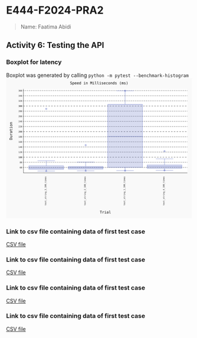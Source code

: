 # E444-F2024-PRA2
> Name: Faatima Abidi

## Activity 6: Testing the API

### Boxplot for latency
Boxplot was generated by calling
`python -m pytest --benchmark-histogram`
![](./boxplot.svg)

### Link to csv file containing data of first test case
[CSV file](./results1.csv)

### Link to csv file containing data of first test case
[CSV file](./results2.csv)

### Link to csv file containing data of first test case
[CSV file](./results3.csv)

### Link to csv file containing data of first test case
[CSV file](./results4.csv)
